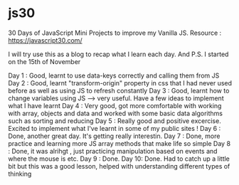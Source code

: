 # js30

30 Days of JavaScript Mini Projects to improve my Vanilla JS. Resource : https://javascript30.com/

I will try use this as a blog to recap what I learn each day. And P.S. I started on the 15th of November

Day 1 : Good, learnt to use data-keys correctly and calling them from JS
Day 2 : Good, learnt "transform-origin" property in css that I had never used before as well as using JS to refresh constantly
Day 3 : Good, learnt how to change variables using JS --> very useful. Have a few ideas to implement what I have learnt
Day 4 : Very good, got more comfortable with working with array, objects and data and worked with some basic data algorithms such as sorting and reducing
Day 5 : Really good and positive excercise. Excited to implement what I've learnt in some of my public sites !
Day 6 : Done, another great day. It's getting really interestin.
Day 7 : Done, more practice and learning more JS array methods that make life so simple
Day 8 : Done, it was alrihgt , just practicing manipulation based on events and where the mouse is etc.
Day 9 : Done.
Day 10: Done. Had to catch up a little bit but this was a good lesson, helped with understanding different types of thinking
